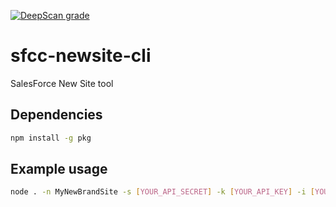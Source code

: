 [![DeepScan grade](https://deepscan.io/api/teams/13286/projects/16286/branches/345929/badge/grade.svg)](https://deepscan.io/dashboard#view=project&tid=13286&pid=16286&bid=345929)

# sfcc-newsite-cli
SalesForce New Site tool

## Dependencies
```bash
npm install -g pkg
```

## Example usage
```bash
node . -n MyNewBrandSite -s [YOUR_API_SECRET] -k [YOUR_API_KEY] -i [YOUR_INSTANCE_URL]
```
